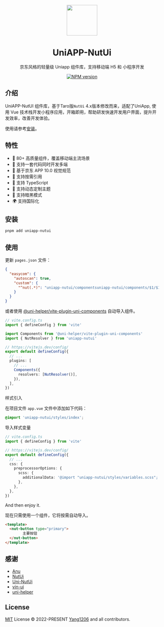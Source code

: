 
<p align="center">
<img src="https://img14.360buyimg.com/imagetools/jfs/t1/167902/2/8762/791358/603742d7E9b4275e3/e09d8f9a8bf4c0ef.png" style="width:100px;height:100px;" />
<h1 align="center">UniAPP-NutUi</h1>
<p align="center">京东风格的轻量级 Uniapp 组件库，支持移动端 H5 和 小程序开发</p>
<p align="center">
<a href="https://www.npmjs.com/package/uniapp-nutui"><img src="https://img.shields.io/npm/v/uniapp-nutui?color=c95f8b&amp;label=" alt="NPM version"></a></p>

## 介绍

UniAPP-NutUI 组件库，基于Taro版`NutUi` 4.x版本修改而来，适配了UniApp, 使用 Vue 技术栈开发小程序应用，开箱即用，帮助研发快速开发用户界面，提升开发效率，改善开发体验。

使用请参考[安装](https://uniapp-nutui.tech/guide/install.html)。

## 特性

- 🚀 80+ 高质量组件，覆盖移动端主流场景
- 💪 支持一套代码同时开发多端
- 📖 基于京东 APP 10.0 视觉规范
- 🍭 支持按需引用
- 💪 支持 TypeScript
- 💪 支持动态定制主题
- 🍭 支持暗黑模式
- 🌍 支持国际化

## 安装

```bash
pnpm add uniapp-nutui
```

## 使用

更新 `pages.json` 文件：

```json
{
  "easycom": {
    "autoscan": true,
    "custom": {
      "^nut(.*)": "uniapp-nutui/componentsuniapp-nutui/components/$1/$1.vue"
    }
  }
}
```

或者使用 [@uni-helper/vite-plugin-uni-components](https://github.com/uni-helper/vite-plugin-uni-components) 自动导入组件。

```ts
// vite.config.ts
import { defineConfig } from 'vite'

import Components from '@uni-helper/vite-plugin-uni-components'
import { NutResolver } from 'uniapp-nutui'

// https://vitejs.dev/config/
export default defineConfig({
  // ...
  plugins: [
    // ...
    Components({
      resolvers: [NutResolver()],
    }),
  ],
})
```

样式引入

<!-- 组件库与uniapp都依赖sass，请先安装sass -->

在项目文件 `app.vue` 文件中添加如下代码：

```css
@import 'uniapp-nutui/styles/index';
```

导入样式变量

```ts
// vite.config.ts
import { defineConfig } from 'vite'

// https://vitejs.dev/config/
export default defineConfig({
  // ...
  css: {
    preprocessorOptions: {
      scss: {
        additionalData: '@import "uniapp-nutui/styles/variables.scss";',
      },
    },
  },
})
```

And then enjoy it.

现在只需使用一个组件，它将按需自动导入。

```html
<template>
  <nut-button type="primary">
        主要按钮
  </nut-button>
</template>
```

## 感谢

- [Anu](https://github.com/jd-solanki/anu)
- [NutUi](https://github.com/jdf2e/nutui)
- [Uni-NutUi](https://github.com/jwaterwater/uni-nutui)
- [vin-ui](https://github.com/vingogo/vin-ui)
- [uni-helper](https://github.com/uni-helper)

## License

[MIT](https://github.com/yang1206/uniapp-nutui/blob/main/LICENSE) License &copy; 2022-PRESENT [Yang1206](https://github.com/yang1206) and all contributors.
